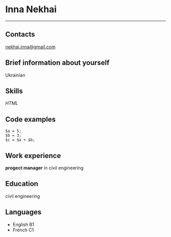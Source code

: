 
# Inna Nekhai
****

## Contacts
nekhai.inna@gmail.com


##  Brief information about yourself
Ukrainian
## Skills
*HTML*
## Code examples
```
$a = 5; 
$b = 3; 
$c = $a + $b; 
``` 
## Work experience
**progect manager** in civil engineering
## Education
civil engineering
## Languages
+ English B1
+ French C1